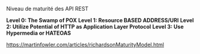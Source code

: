 Niveau de maturité des API REST

**Level 0: The Swamp of POX**
**Level 1: Resource BASED ADDRESS/URI**
**Level 2: Utilize Potential of HTTP as Application Layer Protocol**
**Level 3: Use Hypermedia or HATEOAS**


https://martinfowler.com/articles/richardsonMaturityModel.html